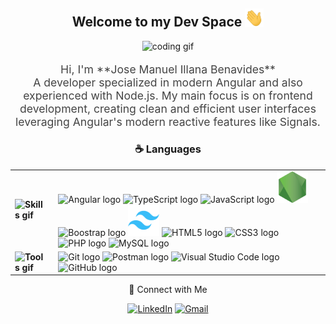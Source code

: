 <div align="center">

  <h2>
    Welcome to my Dev Space
    <img src="https://raw.githubusercontent.com/ABSphreak/ABSphreak/master/gifs/Hi.gif" width="30" alt="Hi" />
  </h2>

  <img src="https://user-images.githubusercontent.com/5713670/87202985-820dcb80-c2b6-11ea-9f56-7ec461c497c3.gif" width="200" alt="coding 
   gif" />
  <p style="max-width: 600px; font-size: 1.1rem; color: #444;">
     Hi, I'm **Jose Manuel Illana Benavides**<br>A developer specialized in modern Angular and also experienced with Node.js.  
     My main focus is on frontend development, creating clean and efficient user interfaces leveraging Angular's modern reactive features 
     like Signals.
  </p>
  
  <h3>☕️ Languages</h3>
<table align="center">
    <tr>
        <td style="font-weight: bold; padding-right: 10px; vertical-align: center; border: none;">
                  <img src="https://media2.giphy.com/media/QssGEmpkyEOhBCb7e1/giphy.gif?cid=ecf05e47a0n3gi1bfqntqmob8g9aid1oyj2wr3ds3mg700bl&rid=giphy.gif" width="30" alt="Skills gif">
        </td>
        <td>
          <img src="https://i.giphy.com/media/XEDIHHp3i8bVoEdxd7/200.webp" width="45" alt="Angular logo" />
          <img src="https://cdn.jsdelivr.net/gh/devicons/devicon/icons/typescript/typescript-original.svg" width="45" alt="TypeScript logo"/>
          <img src="https://i.giphy.com/media/ln7z2eWriiQAllfVcn/200w.webp" width="50" alt="JavaScript logo" />
          <img src="https://raw.githubusercontent.com/github/explore/main/topics/nodejs/nodejs.png" width="50" alt="Node.js logo" />  
          <img src="https://i.giphy.com/media/Sr8xDpMwVKOHUWDVRD/200.webp" width="50" alt="Boostrap logo" />
          <img src="https://raw.githubusercontent.com/devicons/devicon/master/icons/tailwindcss/tailwindcss-original.svg" width="50" />
          <img src="https://i.giphy.com/media/XAxylRMCdpbEWUAvr8/200.webp" width="52" alt="HTML5 logo" />
          <img src="https://i.giphy.com/media/fsEaZldNC8A1PJ3mwp/200.webp" width="52" alt="CSS3 logo" />
          <img src="https://i.giphy.com/media/JqDcpPX8vWahUny0pE/200.webp" width="72" alt="PHP logo" />
          <img src="https://cdn.jsdelivr.net/gh/devicons/devicon/icons/mysql/mysql-original.svg" width="50" alt="MySQL logo" />
        </td>
    </tr>
    <tr>
        <td style="font-weight: bold; padding-right: 10px; vertical-align: center; border: none;">
          <img src="https://media.giphy.com/media/TEnXkcsHrP4YedChhA/giphy.gif" width="30" alt="Tools gif">
        </td>
        <td>
          <img src="https://cdn.jsdelivr.net/gh/devicons/devicon/icons/git/git-original.svg" width="50" alt="Git logo" />
          <img src="https://cdn.jsdelivr.net/gh/devicons/devicon/icons/postman/postman-original.svg" width="48" alt="Postman logo" />
          <img src="https://cdn.jsdelivr.net/gh/devicons/devicon/icons/vscode/vscode-original.svg" width="45" alt="Visual Studio Code logo" />
          <img src="https://cdn.jsdelivr.net/gh/devicons/devicon/icons/github/github-original.svg" width="50" alt="GitHub logo" />
        </td>
    </tr>
</table>

🤝   Connect with Me
  
   [![LinkedIn](https://img.shields.io/badge/LinkedIn-0077B5?style=for-the-badge&logo=linkedin&logoColor=white)](https://www.linkedin.com/in/jose-manuel-illana-benavides-8177a8267/)
   [![Gmail](https://img.shields.io/badge/Gmail-D14836?style=for-the-badge&logo=gmail&logoColor=white)](mailto:jmabenavides25@gmail.com)


